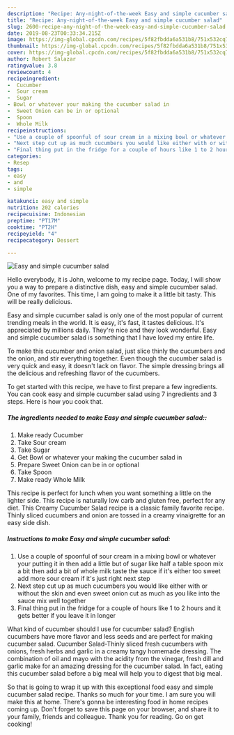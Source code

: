 ```yaml
---
description: "Recipe: Any-night-of-the-week Easy and simple cucumber salad"
title: "Recipe: Any-night-of-the-week Easy and simple cucumber salad"
slug: 2600-recipe-any-night-of-the-week-easy-and-simple-cucumber-salad
date: 2019-08-23T00:33:34.215Z
image: https://img-global.cpcdn.com/recipes/5f82fbdda6a531b8/751x532cq70/easy-and-simple-cucumber-salad-recipe-main-photo.jpg
thumbnail: https://img-global.cpcdn.com/recipes/5f82fbdda6a531b8/751x532cq70/easy-and-simple-cucumber-salad-recipe-main-photo.jpg
cover: https://img-global.cpcdn.com/recipes/5f82fbdda6a531b8/751x532cq70/easy-and-simple-cucumber-salad-recipe-main-photo.jpg
author: Robert Salazar
ratingvalue: 3.8
reviewcount: 4
recipeingredient:
-  Cucumber
-  Sour cream
-  Sugar
- Bowl or whatever your making the cucumber salad in
-  Sweet Onion can be in or optional
-  Spoon
-  Whole Milk
recipeinstructions:
- "Use a couple of spoonful of sour cream in a mixing bowl or whatever your putting it in then add a little but of sugar like half a table spoon mix a bit then add a bit of whole milk taste the sauce if it&#39;s either too sweet add more sour cream if it&#39;s just right next step"
- "Next step cut up as much cucumbers you would like either with or without the skin and even sweet onion cut as much as you like into the sauce mix well together"
- "Final thing put in the fridge for a couple of hours like 1 to 2 hours and it gets better if you leave it in longer"
categories:
- Resep
tags:
- easy
- and
- simple

katakunci: easy and simple
nutrition: 202 calories
recipecuisine: Indonesian
preptime: "PT17M"
cooktime: "PT2H"
recipeyield: "4"
recipecategory: Dessert

---
```



![Easy and simple cucumber salad](https://img-global.cpcdn.com/recipes/5f82fbdda6a531b8/751x532cq70/easy-and-simple-cucumber-salad-recipe-main-photo.jpg)

Hello everybody, it is John, welcome to my recipe page. Today, I will show you a way to prepare a distinctive dish, easy and simple cucumber salad. One of my favorites. This time, I am going to make it a little bit tasty. This will be really delicious.

Easy and simple cucumber salad is only one of the most popular of current trending meals in the world. It is easy, it's fast, it tastes delicious. It's appreciated by millions daily. They're nice and they look wonderful. Easy and simple cucumber salad is something that I have loved my entire life.

To make this cucumber and onion salad, just slice thinly the cucumbers and the onion, and stir everything together. Even though the cucumber salad is very quick and easy, it doesn&#39;t lack on flavor. The simple dressing brings all the delicious and refreshing flavor of the cucumbers.


To get started with this recipe, we have to first prepare a few ingredients. You can cook easy and simple cucumber salad using 7 ingredients and 3 steps. Here is how you cook that.

##### The ingredients needed to make Easy and simple cucumber salad::

1. Make ready  Cucumber
1. Take  Sour cream
1. Take  Sugar
1. Get Bowl or whatever your making the cucumber salad in
1. Prepare  Sweet Onion can be in or optional
1. Take  Spoon
1. Make ready  Whole Milk


This recipe is perfect for lunch when you want something a little on the lighter side. This recipe is naturally low carb and gluten free, perfect for any diet. This Creamy Cucumber Salad recipe is a classic family favorite recipe. Thinly sliced cucumbers and onion are tossed in a creamy vinaigrette for an easy side dish. 

##### Instructions to make Easy and simple cucumber salad:

1. Use a couple of spoonful of sour cream in a mixing bowl or whatever your putting it in then add a little but of sugar like half a table spoon mix a bit then add a bit of whole milk taste the sauce if it&#39;s either too sweet add more sour cream if it&#39;s just right next step
1. Next step cut up as much cucumbers you would like either with or without the skin and even sweet onion cut as much as you like into the sauce mix well together
1. Final thing put in the fridge for a couple of hours like 1 to 2 hours and it gets better if you leave it in longer


What kind of cucumber should I use for cucumber salad? English cucumbers have more flavor and less seeds and are perfect for making cucumber salad. Cucumber Salad-Thinly sliced fresh cucumbers with onions, fresh herbs and garlic in a creamy tangy homemade dressing. The combination of oil and mayo with the acidity from the vinegar, fresh dill and garlic make for an amazing dressing for the cucumber salad. In fact, eating this cucumber salad before a big meal will help you to digest that big meal. 

So that is going to wrap it up with this exceptional food easy and simple cucumber salad recipe. Thanks so much for your time. I am sure you will make this at home. There's gonna be interesting food in home recipes coming up. Don't forget to save this page on your browser, and share it to your family, friends and colleague. Thank you for reading. Go on get cooking!

